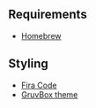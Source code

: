 ## Requirements

- [Homebrew](https://brew.sh/)

## Styling
- [Fira Code](https://github.com/tonsky/FiraCode)
- [GruvBox theme](https://github.com/morhetz/gruvbox)
